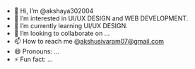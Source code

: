 - 👋 Hi, I’m @akshaya302004
- 👀 I’m interested in UI/UX  DESIGN and WEB DEVELOPMENT.
- 🌱 I’m currently learning UI/UX DESIGN.
- 💞️ I’m looking to collaborate on ...
- 📫 How to reach me @akshusivaram07@gmail.com
- 😄 Pronouns: ...
- ⚡ Fun fact: ...

<!---
akshaya302004/akshaya302004 is a ✨ special ✨ repository because its `README.md` (this file) appears on your GitHub profile.
You can click the Preview link to take a look at your changes.
--->
